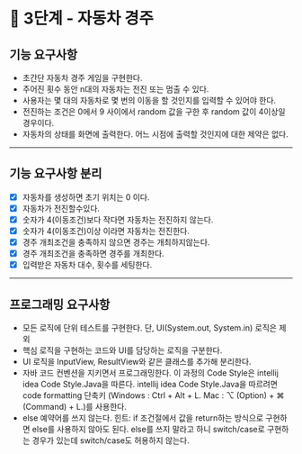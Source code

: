# 🚀 3단계 - 자동차 경주

## 기능 요구사항
* 초간단 자동차 경주 게임을 구현한다.
* 주어진 횟수 동안 n대의 자동차는 전진 또는 멈출 수 있다.
* 사용자는 몇 대의 자동차로 몇 번의 이동을 할 것인지를 입력할 수 있어야 한다.
* 전진하는 조건은 0에서 9 사이에서 random 값을 구한 후 random 값이 4이상일 경우이다.
* 자동차의 상태를 화면에 출력한다. 어느 시점에 출력할 것인지에 대한 제약은 없다.
---
## 기능 요구사항 분리
* [x] 자동차를 생성하면 초기 위치는 0 이다.
* [x] 자동차가 전진할수있다.
* [x] 숫자가 4(이동조건)보다 작다면 자동차는 전진하지 않는다.
* [x] 숫자가 4(이동조건)이상 이라면 자동차는 전진한다.
* [x] 경주 개최조건을 충족하지 않으면 경주는 개최하지않는다.
* [x] 경주 개최조건을 충족하면 경주를 개최한다.
* [x] 입력받은 자동차 대수, 횟수를 세팅한다.

---
## 프로그래밍 요구사항
* 모든 로직에 단위 테스트를 구현한다. 단, UI(System.out, System.in) 로직은 제외
* 핵심 로직을 구현하는 코드와 UI를 담당하는 로직을 구분한다.
* UI 로직을 InputView, ResultView와 같은 클래스를 추가해 분리한다.
* 자바 코드 컨벤션을 지키면서 프로그래밍한다. 
이 과정의 Code Style은 intellij idea Code Style.Java을 따른다. 
intellij idea Code Style.Java을 따르려면 code formatting 단축키
(Windows : Ctrl + Alt + L. Mac : ⌥ (Option) + ⌘ (Command) + L.)를 사용한다.
* else 예약어를 쓰지 않는다.
  힌트: if 조건절에서 값을 return하는 방식으로 구현하면 else를 사용하지 않아도 된다.
  else를 쓰지 말라고 하니 switch/case로 구현하는 경우가 있는데 switch/case도 허용하지 않는다.